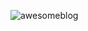 
![awesomeblog](https://github.com/metehankaraca/Project/blob/d66f8214ec1c019058e29f37c53ca25c0e3ec78d/Proje/Awesome%20Blog/awesome-blog.png)
